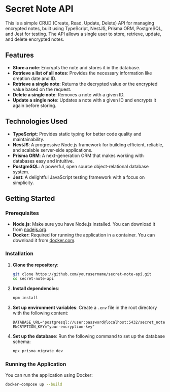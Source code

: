 # Secret Note API

This is a simple CRUD (Create, Read, Update, Delete) API for managing encrypted notes, built using TypeScript, NestJS, Prisma ORM, PostgreSQL, and Jest for testing. The API allows a single user to store, retrieve, update, and delete encrypted notes.

## Features

- **Store a note**: Encrypts the note and stores it in the database.
- **Retrieve a list of all notes**: Provides the necessary information like creation date and ID.
- **Retrieve a single note**: Returns the decrypted value or the encrypted value based on the request.
- **Delete a single note**: Removes a note with a given ID.
- **Update a single note**: Updates a note with a given ID and encrypts it again before storing.

## Technologies Used

- **TypeScript**: Provides static typing for better code quality and maintainability.
- **NestJS**: A progressive Node.js framework for building efficient, reliable, and scalable server-side applications.
- **Prisma ORM**: A next-generation ORM that makes working with databases easy and intuitive.
- **PostgreSQL**: A powerful, open source object-relational database system.
- **Jest**: A delightful JavaScript testing framework with a focus on simplicity.

## Getting Started

### Prerequisites

- **Node.js**: Make sure you have Node.js installed. You can download it from [nodejs.org](https://nodejs.org/).
- **Docker**: Required for running the application in a container. You can download it from [docker.com](https://www.docker.com/).

### Installation

1. **Clone the repository**:

   ```bash
   git clone https://github.com/yourusername/secret-note-api.git
   cd secret-note-api
   ```

2. **Install dependencies**:

   ```bash
   npm install
   ```

3. **Set up environment variables**:
   Create a `.env` file in the root directory with the following content:

   ```env
   DATABASE_URL="postgresql://user:password@localhost:5432/secret_notes"
   ENCRYPTION_KEY="your-encryption-key"
   ```

4. **Set up the database**:
   Run the following command to set up the database schema:
   ```bash
   npx prisma migrate dev
   ```

### Running the Application

You can run the application using Docker:

```bash
docker-compose up --build
```

